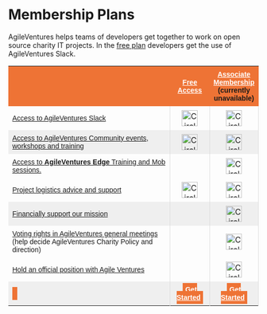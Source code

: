 # Membership Plans

AgileVentures helps teams of developers get together to work on open source charity IT projects.  In the [free plan](/free) developers get the use of AgileVentures Slack.

<div>
<table
class="tg"
style="
border-collapse: collapse;
border-spacing: 0;
border-color: #aaa;
width: 100%;
"
>
<tbody>
<tr style="background-color: #ee7335;">
<td style="width: 350px;"></td>
<th
style="
width: 65px;
font-family: Arial, sans-serif;
font-size: 14px;
padding: 8px;
"
>
<div style="text-align: center;">
<a href="/free" style="color: white;">Free Access</a>
</div>
</th>
<th
style="
width: 60px;
font-family: Arial, sans-serif;
font-size: 14px;
padding: 8px;
"
>
<div style="text-align: center;">
<a href="/associate" style="color: white;"
>Associate Membership</a
>
</div>
<div style="text-align: center;">(currently unavailable)</div>
<!-- <div style="text-align: center;">(&#xa3; 5/month)</div> -->
</th>
</tr>
<tr>
<td
style="
font-family: Arial, sans-serif;
font-size: 14px;
padding: 8px;
"
>
<a href="/free">Access to AgileVentures Slack</a>
</td>
<td
style="
text-align: center;
padding: 8px;
border-left: solid 1px #ddd;
"
>
<img
width="32"
src="https://dl.dropbox.com/s/h3vg4hcvhkjc1ks/teal-circle-checkmark-128.png"
alt="Circle checkmark icon"
title="Circle checkmark"
/>
</td>
<td
style="
text-align: center;
padding: 8px;
border-left: solid 1px #ddd;
border-right: solid 1px #ddd;
"
>
<img
width="32"
src="https://dl.dropbox.com/s/h3vg4hcvhkjc1ks/teal-circle-checkmark-128.png"
alt="Circle checkmark icon"
title="Circle checkmark"
/>
</td>
</tr>
<tr>
<td
style="
font-family: Arial, sans-serif;
font-size: 14px;
background: #efefef;
padding: 8px;
"
>
<a href="/free">Access to AgileVentures Community events, workshops and training </a>
</td>
<td
style="
text-align: center;
background: #efefef;
padding: 8px;
border-left: solid 1px #ddd;
"
>
<img
width="32"
src="https://dl.dropbox.com/s/h3vg4hcvhkjc1ks/teal-circle-checkmark-128.png"
alt="Circle checkmark icon"
title="Circle checkmark"
/>
</td>
<td
style="
text-align: center;
background: #efefef;
padding: 8px;
border-left: solid 1px #ddd;
border-right: solid 1px #ddd;
"
>
<img
width="32"
src="https://dl.dropbox.com/s/h3vg4hcvhkjc1ks/teal-circle-checkmark-128.png"
alt="Circle checkmark icon"
title="Circle checkmark"
/>
</td>
		</tr>
		<tr>
<td
style="
font-family: Arial, sans-serif;
font-size: 14px;
padding: 8px;
"
>
			<a href="/associate">Access to <strong>AgileVentures Edge</strong> Training and Mob sessions.</a>
</td>
<td
style="
text-align: center;
padding: 8px;
border-left: solid 1px #ddd;
"
>
</td>
<td
style="
text-align: center;
padding: 8px;
border-left: solid 1px #ddd;
border-right: solid 1px #ddd;
"
>
<img
width="32"
src="https://dl.dropbox.com/s/h3vg4hcvhkjc1ks/teal-circle-checkmark-128.png"
alt="Circle checkmark icon"
title="Circle checkmark"
/>
</td>
</tr>
<tr>
<td
style="
font-family: Arial, sans-serif;
font-size: 14px;
padding: 8px;
"
>
<a href="/free">Project logistics advice and support</a>
</td>
<td
style="
text-align: center;
padding: 8px;
border-left: solid 1px #ddd;
"
>
<img
width="32"
src="https://dl.dropbox.com/s/h3vg4hcvhkjc1ks/teal-circle-checkmark-128.png"
alt="Circle checkmark icon"
title="Circle checkmark"
/>
</td>
<td
style="
text-align: center;
padding: 8px;
border-left: solid 1px #ddd;
border-right: solid 1px #ddd;
"
>
<img
width="32"
src="https://dl.dropbox.com/s/h3vg4hcvhkjc1ks/teal-circle-checkmark-128.png"
alt="Circle checkmark icon"
title="Circle checkmark"
/>
</td>
</tr>



<tr>
<td
style="
font-family: Arial, sans-serif;
font-size: 14px;
background: #efefef;
padding: 8px;
"
>
<a href="/associate"
>Financially support our mission</a>
</td>
<td
style="
text-align: center;
background: #efefef;
padding: 8px;
border-left: solid 1px #ddd;
"
></td>
<td
style="
text-align: center;
background: #efefef;
padding: 8px;
border-left: solid 1px #ddd;
border-right: solid 1px #ddd;
"
>
<img
width="32"
src="https://dl.dropbox.com/s/h3vg4hcvhkjc1ks/teal-circle-checkmark-128.png"
alt="Circle checkmark icon"
title="Circle checkmark"
/>
</td>
</tr>
<tr>
<td
style="
font-family: Arial, sans-serif;
font-size: 14px;
padding: 8px;
"
>
<a href="/associate">Voting rights in AgileVentures general meetings </a
><br />(help decide AgileVentures Charity Policy and direction)
</td>
<td
style="
text-align: center;
padding: 8px;
border-left: solid 1px #ddd;
"
></td>
<td
style="
text-align: center;
padding: 8px;
border-left: solid 1px #ddd;
border-right: solid 1px #ddd;
"
>
<img
width="32"
src="https://dl.dropbox.com/s/h3vg4hcvhkjc1ks/teal-circle-checkmark-128.png"
alt="Circle checkmark icon"
title="Circle checkmark"
/>
</td>
		</tr>
		<tr>
<td
style="
font-family: Arial, sans-serif;
font-size: 14px;
padding: 8px;
"
>
<a href="/opportunities">Hold an official position with Agile Ventures</a
>
</td>
<td
style="
text-align: center;
padding: 8px;
border-left: solid 1px #ddd;
"
></td>
<td
style="
text-align: center;
padding: 8px;
border-left: solid 1px #ddd;
border-right: solid 1px #ddd;
"
>
<img
width="32"
src="https://dl.dropbox.com/s/h3vg4hcvhkjc1ks/teal-circle-checkmark-128.png"
alt="Circle checkmark icon"
title="Circle checkmark"
/>
</td>
		</tr> 
<tr>
<td
style="
font-family: Arial, sans-serif;
font-size: 14px;
padding: 8px;
background: #efefef;
"
>
<span
class="btn btn-primary btn-block"
style="
background-color: #ee7335;
border-color: #ee7335;
padding: 5px;
width: 350px;
"
><a href="/sponsorship"></a
></span>
</td>
<td
style="
text-align: center;
font-family: Arial, sans-serif;
font-size: 14px;
padding: 8px;
background: #efefef;
border-left: solid 1px #ddd;
color: white;
"
>
<span
class="btn btn-primary btn-block"
style="
background-color: #ee7335;
border-color: #ee7335;
padding: 5px;
"
><a href="/users/sign_up" style="color: white;"
><b>Get Started</b></a
></span
>
</td>
<td
style="
text-align: center;
font-family: Arial, sans-serif;
font-size: 14px;
padding: 8px;
background: #efefef;
border-left: solid 1px #ddd;
border-right: solid 1px #ddd;
"
>
<span
class="btn btn-primary btn-block"
style="
color: white;
background-color: #ee7335;
border-color: #ee7335;
padding: 5px;
"
>
<a href="/subscriptions/new?plan=associate" style="color: white;"
><b>Get Started</b></a
></span
>
</td>
</tr>
</tbody>
</table>
</div>
